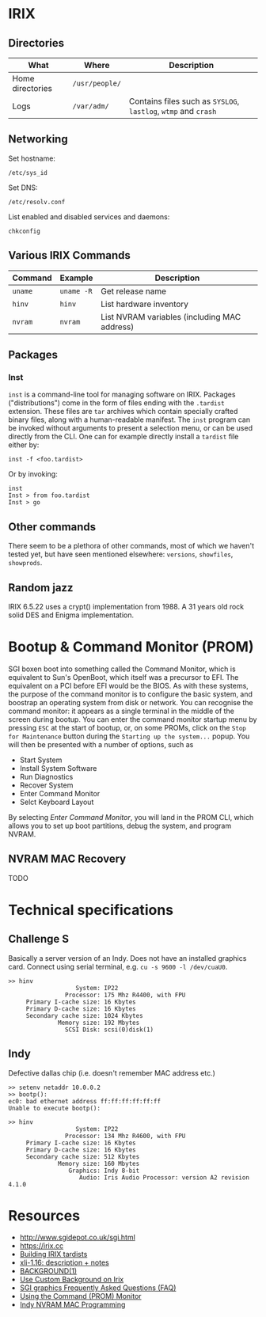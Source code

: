 # IRIX
## Directories
| What | Where | Description |
|------|-------|-------------|
| Home directories | `/usr/people/` |
| Logs | `/var/adm/` | Contains files such as `SYSLOG`, `lastlog`, `wtmp` and `crash` | 

## Networking
Set hostname:

`/etc/sys_id`

Set DNS:

`/etc/resolv.conf`

List enabled and disabled services and daemons:

`chkconfig`

## Various IRIX Commands
| Command | Example | Description |
|---------|---------|-------------|
| `uname` | `uname -R` | Get release name |
| `hinv` | `hinv` | List hardware inventory |
| `nvram` | `nvram` | List NVRAM variables (including MAC address) |

## Packages
### Inst
`inst` is a command-line tool for managing software on IRIX. Packages ("distributions") come in the form of files ending with the `.tardist` extension. These files are `tar` archives which contain specially crafted binary files, along with a human-readable manifest. The `inst` program can be invoked without arguments to present a selection menu, or can be used directly from the CLI. 
One can for example directly install a `tardist` file either by:
```
inst -f <foo.tardist>
``` 
Or by invoking:
```
inst
Inst > from foo.tardist
Inst > go
```
## Other commands
There seem to be a plethora of other commands, most of which we haven't tested yet, but have seen mentioned elsewhere:
`versions`, `showfiles`, `showprods`.

## Random jazz
IRIX 6.5.22 uses a crypt() implementation from 1988. A 31 years old
rock solid DES and Enigma implementation.

# Bootup & Command Monitor (PROM)
SGI boxen boot into something called the Command Monitor, which is equivalent to Sun's OpenBoot, which itself was a precursor to EFI. The equivalent on a PCI before EFI would be the BIOS. As with these systems, the purpose of the command monitor is to configure the basic system, and boostrap an operating system from disk or network. You can recognise the command monitor: it appears as a single terminal in the middle of the screen during bootup. You can enter the command monitor startup menu by pressing `ESC` at the start of bootup, or, on some PROMs, click on the `Stop for Maintenance` button during the `Starting up the system...` popup. You will then be presented with a  number of options, such as

* Start System
* Install System Software
* Run Diagnostics
* Recover System
* Enter Command Monitor
* Selct Keyboard Layout

By selecting *Enter Command Monitor*, you will land in the PROM CLI, which allows you to set up boot partitions, debug the system, and program NVRAM.

## NVRAM MAC Recovery
TODO

# Technical specifications
## Challenge S
Basically a server version of an Indy. Does not have an installed graphics card.
Connect using serial terminal, e.g. `cu -s 9600 -l /dev/cuaU0`.

```
>> hinv
                   System: IP22
                Processor: 175 Mhz R4400, with FPU
     Primary I-cache size: 16 Kbytes
     Primary D-cache size: 16 Kbytes
     Secondary cache size: 1024 Kbytes
              Memory size: 192 Mbytes
                SCSI Disk: scsi(0)disk(1)
```

## Indy
Defective dallas chip (i.e. doesn't remember MAC address etc.)

```
>> setenv netaddr 10.0.0.2
>> bootp():
ec0: bad ethernet address ff:ff:ff:ff:ff:ff
Unable to execute bootp():
```

```
>> hinv
                   System: IP22
                Processor: 134 Mhz R4600, with FPU
     Primary I-cache size: 16 Kbytes
     Primary D-cache size: 16 Kbytes
     Secondary cache size: 512 Kbytes
              Memory size: 160 Mbytes
                 Graphics: Indy 8-bit
                    Audio: Iris Audio Processor: version A2 revision 4.1.0
```

# Resources
* http://www.sgidepot.co.uk/sgi.html
* https://irix.cc
* [Building IRIX tardists](https://vanalboom.org/node/7)
* [xli-1.16: description + notes](https://web.archive.org/web/20100120130550/http://freeware.sgi.com/Installable/xli-1.16-sgipl1.html)
* [BACKGROUND(1)](http://nixdoc.net/man-pages/IRIX/man1/background.1.html)
* [Use Custom Background on Irix](https://wiki.preterhuman.net/Use_Custom_Background_on_Irix)
* [SGI graphics Frequently Asked Questions (FAQ)](https://www.opennet.ru/docs/FAQ/OS/SGI/graphics.html)
* [Using the Command (PROM) Monitor](http://csweb.cs.wfu.edu/~torgerse/Kokua/SGI/007-2859-021/sgi_html/ch09.html)
* [Indy NVRAM MAC Programming](https://wiki.preterhuman.net/Indy_NVRAM_reprogramming)
